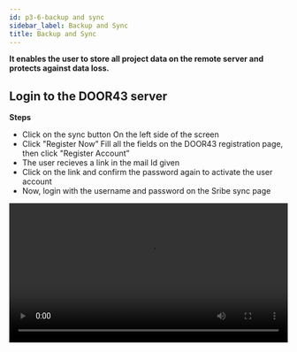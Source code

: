 ```yaml
---
id: p3-6-backup and sync
sidebar_label: Backup and Sync
title: Backup and Sync
---
```

**It enables the user to store all project data on the remote server and protects against data loss.**

<p><h2>Login to the DOOR43 server</h2></p>

 
**Steps**

- Click on the sync button On the left side of the screen
- Click "Register Now” Fill all the fields on the DOOR43 registration page, then click "Register Account”
- The user recieves a link in the mail Id given
- Click on the link and confirm the password again to activate the user account
- Now, login with the username and password on the Sribe sync page
<video controls src="/assets/Logintotheserver.mov" width="100%" type="video/mov"/>

<p><h2>Cloud Sync</h2></p>

**Steps**

- Enter a valid username and password to access your DOOR 43 account 
- Select the project you wish to work on, from the SYNC pane
- After selecting the desired project click the CLOUD SYNC button on the SYNC pane 
- A progress bar will appear, showing the status and completion of the sync process
- Once the project is successfully synced, it will be listed at the bottom of the CLOUD PROJECTS pane

<video controls src="/assets/cloudsync.mov" width="100%" type="video/mp4"/>



<p><h2>Offline Sync</h2></p>

**Steps**

- Enter a valid username and password to access your DOOR 43 account
- In the CLOUD PROJECTS pane, enter the project owner's username in the specified field
- Choose the project you wish to download to your local system
- The selected project will be filtered, and the CLOUD PROJECTS pane will show the OFFLINE SYNC button
- By clicking the OFFLINE SYNC button, you can download the project to your local system
- The downloaded project will appear in the SYNC pane 
- To edit the downloaded project, navigate to the PROJECTS page and choose the downloaded project 

<video controls src="/assets/offlinesync.mov" width="100%" type="video/mp4"/>



<n><p><h2> Contribute to a shared project</h2></p></n>

**Steps**

Project owner

- The project owner has to login to DOOR43, https://git.door43.org/
- Select the Project to collaborate
- Click on the collaborator tab
- Add the names of the collaborators
- Select "Add Collaborator"
- Give access to the collaborator either as Administrator, Write, or Read.

Collaborator

- Go to the Sync page
- Login to the DOOR43 account
- The user/ collaborator can then enter the project owner's name in the given field on the Sync page of Scribe
- Select the project to work
- Click on offline sync on the top right side 
- The project will be synced to Scribe
- A notification stating "project sync to scribe successful" will appear in the bottom left side
- The project has now been set up for work to get started

<video controls src="/assets/collabsync.mov" width="100%" type="video/mp4"/>



<p><h2>How to sync a project</h2></p>

**Steps**

- Click on the sync button on the left side of the window
 (If you are a new user, Create a new account in DOOR43)
- Login to the DOOR43 account in the sync page
- A list of all user projects will appear on the left of the sync window 
- The right side of the screen will display all projects saved on the DOOR43 remote server
- Drag and drop a project to the container placed on the right side of the screen
- On the top of the screen, the user can see the uploading progress bar
- The project will then be uploaded to the DOOR43 remote server and displayed to the user in the right-hand column of the screen
<video controls src="/assets/syncaproject.mov" width="100%" type="video/mp4"/>

<p><h2>Sync a project from the project module</h2></p>

A project can be directly synced by the user from the project module.

**Steps**

- Click on the project module Open a project
- Click the sync button
- The uploading progress bar will be displayed at the top
- (Login to the DOOR43 server if you are not done yet)
<video controls src="/assets/projectsync.mov" width="100%" type="video/mp4"/>

<p><h2>Sync back a project from the DOOR43 remote server</h2></p>

The user can able to sync a project from the server to the local system. Make sure that the project file is not in the local system otherwise the project file will get mergerd in to the local system.

**Steps**   

- Click on the sync button Login to the DOOR43 account on the right side of the column
- It lists every project on the door 43 server
- (The project should not be saved)
- Drag and drop a project from the DOOR43 server list into the container on the left side of the screen
- With this, a project will be synced back from the server

<video controls src="/assets/syncback.mov" width="100%" type="video/mov"/>

<p><h2>Merge a project from the DOOR43 remote server</h2></p>


**Steps**

- Click on the sync button Login to the DOOR43 account
- It displays all the projects in the door 43 server at the right side of the column
- Drag and drop a project from the DOOR43 server list into the container on the left side of the screen
- The progress bar will appear
- (You can undo the merging process by clicking the undo button before counting down to an end)
- This will merge a project from the server
<video controls src="/assets/merge.mov" width="100%" type="video/mov"/>


<p><h2>Creating a backup when merging a project from the server</h2></p>

**Steps**

- Go to the folder “Appdata” in the system setting
- Open your project backup folder to see your backups
- To retrieve the previous data, copy and paste the data into the project folder
 
<video controls src="/assets/backups.mov" width="100%" type="video/mov"/>
<p> </p>

*Note*
 - When we perform a sync merge operation, a backup is added to the backup folder, and the maximum number of backups is currently 5, with the older backups being rolled out from the list
 - An error for conflicting project data may occur when importing projects back into Autographa. Autographa does not handle it automatically
 - When the user receives an error message, it must be resolved by the user
 
